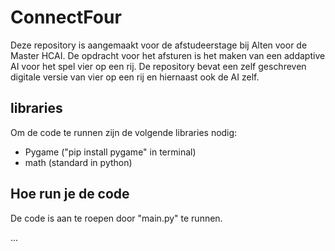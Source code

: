 # ConnectFour
Deze repository is aangemaakt voor de afstudeerstage bij Alten voor de Master HCAI. De opdracht voor het afsturen is het maken van een addaptive AI voor het spel vier op een rij. De repository bevat een zelf geschreven digitale versie van vier op een rij en hiernaast ook de AI zelf.

## libraries
Om de code te runnen zijn de volgende libraries nodig:
- Pygame ("pip install pygame" in terminal)
- math (standard in python)

## Hoe run je de code
De code is aan te roepen door "main.py" te runnen. 

...
